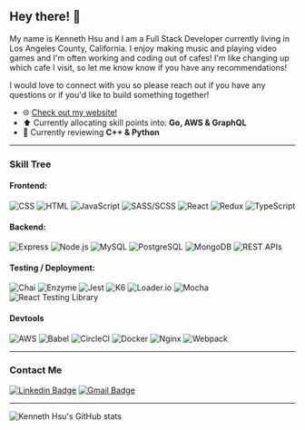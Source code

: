## Hey there! 👋

My name is Kenneth Hsu and I am a Full Stack Developer currently living in Los Angeles County, California. I enjoy making music and playing video games and I'm often working and coding out of cafes! I'm like changing up which cafe I visit, so let me know know if you have any recommendations! 

I would love to connect with you so please reach out if you have any questions or if you'd like to build something together!

<!-- <table align="right">
 <tr><td><a href="README.md" target="_blank">🇺🇸 English</a></td></tr>
 <tr><td><a href="README_ch.md" target="_blank">🇹🇼 Chinese</a></td></tr>
</table> -->

- 🌐 [Check out my website!](http://www.keihsu.dev/)
- ⬆️ Currently allocating skill points into: **Go, AWS & GraphQL**
- 🌱 Currently reviewing **C++ & Python**

---

### Skill Tree
#### Frontend:
![CSS](https://img.shields.io/badge/CSS-2965f1)
![HTML](https://img.shields.io/badge/HTML-f06529)
![JavaScript](https://img.shields.io/badge/JavaScript_(ES5_/_ES6)-yellow)
![SASS/SCSS](https://img.shields.io/badge/SASS/SCSS-c69)
![React](https://img.shields.io/badge/React-61DBFB)
![Redux](https://img.shields.io/badge/Redux-764abc)
![TypeScript](https://img.shields.io/badge/JavaScript-blue)

#### Backend:
![Express](https://img.shields.io/badge/Express.js-yellow)
![Node.js](https://img.shields.io/badge/Node.js-68a063)
![MySQL](https://img.shields.io/badge/MySQL-00758F)
![PostgreSQL](https://img.shields.io/badge/PostgreSQL-008bb9)
![MongoDB](https://img.shields.io/badge/MongoDB-008bb9)
![REST APIs](https://img.shields.io/badge/REST_APIs-important)

#### Testing / Deployment:
![Chai](https://img.shields.io/badge/Mocha-A40802)
![Enzyme](https://img.shields.io/badge/Enzyme-lightgrey)
![Jest](https://img.shields.io/badge/Jest-C21325)
![K6](https://img.shields.io/badge/K6-7d64ff)
![Loader.io](https://img.shields.io/badge/Loader.io-2196F3)
![Mocha](https://img.shields.io/badge/Mocha-9A6E3A)
![React Testing Library](https://img.shields.io/badge/React_Testing_Library-EA3938)

#### Devtools
![AWS](https://img.shields.io/badge/AWS-ff9900)
![Babel](https://img.shields.io/badge/Babel-yellow)
![CircleCI](https://img.shields.io/badge/CircleCI-lightgrey)
![Docker](https://img.shields.io/badge/Docker-0db7ed)
![Nginx](https://img.shields.io/badge/Nginx-62AE76)
![Webpack](https://img.shields.io/badge/Nginx-569CC9)

---
### Contact Me
[![Linkedin Badge](https://img.shields.io/badge/-Kenneth_Hsu-blue?style=flat-square&logo=Linkedin&logoColor=white&link=https://www.linkedin.com/in/keihsu/)](https://www.linkedin.com/in/keihsu/)
[![Gmail Badge](https://img.shields.io/badge/-kenneth@keihsu.dev-d14836?style=flat-square&logo=Gmail&logoColor=white&link=mailto:kenneth@keihsu.dev)](mailto:kenneth@keihsu.dev)

---
![Kenneth Hsu's GitHub stats](https://github-readme-stats.vercel.app/api?username=keihsu&show_icons=true&theme=vue&count_private=true)

